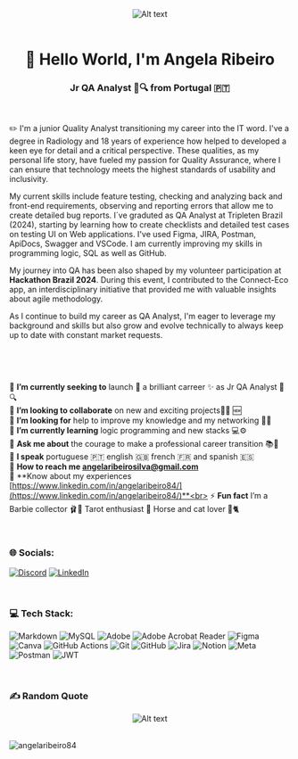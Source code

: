 <div align="center">

<img title="Software Tester" alt="Alt text" src="https://img.freepik.com/premium-vector/software-tester-typographic-header-application-website-code-testing-software-development-debugging-it-specialist-searching-bugs-isolated-flat-vector-illustration_277904-15092.jpg?w=996">
</div>
&nbsp;
<h1 align="center">👀 Hello World, I'm Angela Ribeiro</h1>
<h3 align="center">Jr QA Analyst 🐞🔍 from Portugal 🇵🇹</h3>

&nbsp;

✏️ I'm a junior Quality Analyst transitioning my career into the IT word. I've a degree in Radiology and 18 years of experience how helped to developed a keen eye for detail and a critical perspective. These qualities, as my personal life story, have fueled my passion for Quality Assurance, where I can ensure that technology meets the highest standards of usability and inclusivity.

My current skills include feature testing, checking and analyzing back and front-end requirements, observing and reporting errors that allow me to create detailed bug reports. I´ve graduted as QA Analyst at Tripleten Brazil (2024), starting by learning how to create checklists and detailed test cases on testing UI on Web applications. I've used Figma, JIRA, Postman, ApiDocs, Swagger and VSCode. I am currently improving my skills in programming logic, SQL as well as GitHub.

My journey into QA has been also shaped by my volunteer participation at **Hackathon Brazil 2024**. During this event, I contributed to the Connect-Eco app, an interdisciplinary initiative that provided me with valuable insights about agile methodology.

As I continue to build my career as QA Analyst, I'm eager to leverage my background and skills but also grow and evolve technically to always keep up to date with constant market requests.

<br>

&nbsp;

🔭 **I’m currently seeking to** launch 🚀 a brilliant carreer ✨ as Jr QA Analyst 🐞🔍<br>
👯 **I’m looking to collaborate** on new and exciting projects👩‍💻 🆕<br>
🤝 **I’m looking for** help to improve my knowledge and my networking 🧐🌐<br>
🌱 **I’m currently learning** logic programming and new stacks 💻⚙️<br>
💬 **Ask me about** the courage to make a professional career transition 📚🙋<br>
📢 **I speak** portuguese 🇵🇹 english 🇬🇧 french 🇫🇷 and spanish 🇪🇸 <br>
📧 **How to reach me angelaribeirosilva@gmail.com**<br>
📄 **Know about my experiences [https://www.linkedin.com/in/angelaribeiro84/](https://www.linkedin.com/in/angelaribeiro84/)**<br>
⚡ **Fun fact** I’m a Barbie collector 🩰🎀 Tarot enthusiast 🔮 Horse and cat lover 🐎🐈<br>


&nbsp;

### 🌐 Socials:
[![Discord](https://img.shields.io/badge/Discord-%237289DA.svg?logo=discord&logoColor=white)](https://discord.gg/angelaribeiro84) [![LinkedIn](https://img.shields.io/badge/LinkedIn-%230077B5.svg?logo=linkedin&logoColor=white)](https://linkedin.com/in/angelaribeiro84) 

&nbsp;

### 💻 Tech Stack:
![Markdown](https://img.shields.io/badge/markdown-%23000000.svg?style=for-the-badge&logo=markdown&logoColor=white) ![MySQL](https://img.shields.io/badge/mysql-4479A1.svg?style=for-the-badge&logo=mysql&logoColor=white) ![Adobe](https://img.shields.io/badge/adobe-%23FF0000.svg?style=for-the-badge&logo=adobe&logoColor=white) ![Adobe Acrobat Reader](https://img.shields.io/badge/Adobe%20Acrobat%20Reader-EC1C24.svg?style=for-the-badge&logo=Adobe%20Acrobat%20Reader&logoColor=white) ![Figma](https://img.shields.io/badge/figma-%23F24E1E.svg?style=for-the-badge&logo=figma&logoColor=white) ![Canva](https://img.shields.io/badge/Canva-%2300C4CC.svg?style=for-the-badge&logo=Canva&logoColor=white) ![GitHub Actions](https://img.shields.io/badge/github%20actions-%232671E5.svg?style=for-the-badge&logo=githubactions&logoColor=white) ![Git](https://img.shields.io/badge/git-%23F05033.svg?style=for-the-badge&logo=git&logoColor=white) ![GitHub](https://img.shields.io/badge/github-%23121011.svg?style=for-the-badge&logo=github&logoColor=white) ![Jira](https://img.shields.io/badge/jira-%230A0FFF.svg?style=for-the-badge&logo=jira&logoColor=white) ![Notion](https://img.shields.io/badge/Notion-%23000000.svg?style=for-the-badge&logo=notion&logoColor=white) ![Meta](https://img.shields.io/badge/Meta-%230467DF.svg?style=for-the-badge&logo=Meta&logoColor=white) ![Postman](https://img.shields.io/badge/Postman-FF6C37?style=for-the-badge&logo=postman&logoColor=white) ![JWT](https://img.shields.io/badge/JWT-black?style=for-the-badge&logo=JSON%20web%20tokens)

&nbsp;

### ✍️ Random Quote
<div align="center">
<img title="Random Quote" alt="Alt text" src="https://media.licdn.com/dms/image/D4D12AQH9oww1iWDWiQ/article-inline_image-shrink_1500_2232/0/1681824213521?e=1728518400&v=beta&t=1G1zUoJFRfDT1a9Zwt2ghnCIhs-GtE2DogiU31-TNuA">
</div>
&nbsp;

<p align="left"> <img src="https://komarev.com/ghpvc/?username=angelaribeiro84&label=Profile%20views&color=0e75b6&style=flat" alt="angelaribeiro84" /> </p>

<!-- Proudly created with GPRM ( https://gprm.itsvg.in ) -->


